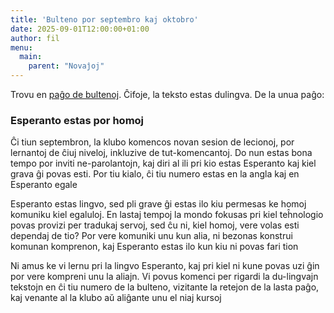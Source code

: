 ```yaml
---
title: 'Bulteno por septembro kaj oktobro'
date: 2025-09-01T12:00:00+01:00
author: fil
menu:
  main:
    parent: "Novaĵoj"
---
```


Trovu en [paĝo de bultenoj](/bulteno). Ĉifoje, la teksto estas dulingva. De la unua paĝo:

### Esperanto estas por homoj

Ĉi tiun septembron, la klubo komencos novan sesion de lecionoj, por lernantoj de ĉiuj niveloj, inkluzive de tut-komencantoj. Do nun estas bona tempo por inviti ne-parolantojn, kaj diri al ili pri kio estas Esperanto kaj kiel grava ĝi povas esti. Por tiu kialo, ĉi tiu numero estas en la angla kaj en Esperanto egale

Esperanto estas lingvo, sed pli grave ĝi estas ilo kiu permesas ke homoj komuniku kiel egaluloj. En lastaj tempoj la mondo fokusas pri kiel teĥnologio povas provizi per tradukaj servoj, sed ĉu ni, kiel homoj, vere volas esti dependaj de tio? Por vere komuniki unu kun alia, ni bezonas konstrui komunan komprenon, kaj Esperanto estas ilo kun kiu ni povas fari tion

Ni amus ke vi lernu pri la lingvo Esperanto, kaj pri kiel ni kune povas uzi ĝin por vere kompreni unu la aliajn. Vi povus komenci per rigardi la du-lingvajn tekstojn en ĉi tiu numero de la bulteno, vizitante la retejon de la lasta paĝo, kaj venante al la klubo aŭ aliĝante unu el niaj kursoj
